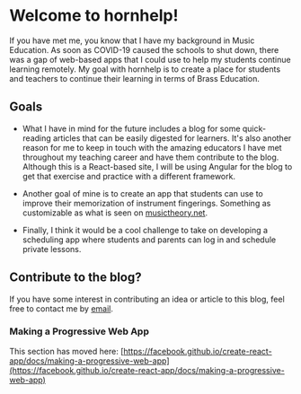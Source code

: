 # Welcome to hornhelp!

If you have met me, you know that I have my background in Music Education. As soon as COVID-19 caused the schools to shut down, there was a gap of web-based apps that I could use to help my students continue learning remotely. My goal with hornhelp is to create a place for students and teachers to continue their learning in terms of Brass Education.

## Goals

- What I have in mind for the future includes a blog for some quick-reading articles that can be easily digested for learners. It's also another reason for me to keep in touch with the amazing educators I have met throughout my teaching career and have them contribute to the blog. Although this is a React-based site, I will be using Angular for the blog to get that exercise and practice with a different framework.

- Another goal of mine is to create an app that students can use to improve their memorization of instrument fingerings. Something as customizable as what is seen on [musictheory.net](https://www.musictheory.net/exercises/note).

- Finally, I think it would be a cool challenge to take on developing a scheduling app where students and parents can log in and schedule private lessons.

## Contribute to the blog?

If you have some interest in contributing an idea or article to this blog, feel free to contact me by [email](mailto:charlesh4758@gmail.com).

### Making a Progressive Web App

This section has moved here: [https://facebook.github.io/create-react-app/docs/making-a-progressive-web-app](https://facebook.github.io/create-react-app/docs/making-a-progressive-web-app)
